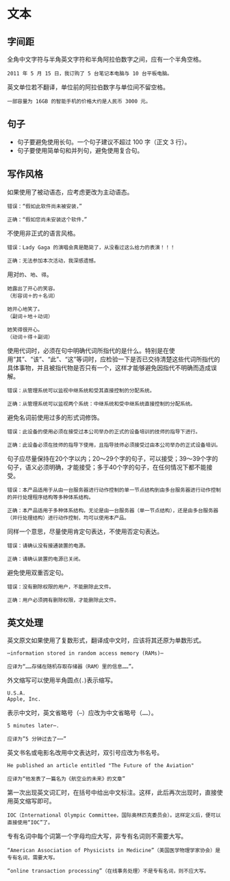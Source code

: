 # 文本

## 字间距

全角中文字符与半角英文字符和半角阿拉伯数字之间，应有一个半角空格。

```
2011 年 5 月 15 日，我订购了 5 台笔记本电脑与 10 台平板电脑。
```

英文单位若不翻译，单位前的阿拉伯数字与单位间不留空格。

```
一部容量为 16GB 的智能手机的价格大约是人民币 3000 元。
```

## 句子

- 句子要避免使用长句。一个句子建议不超过 100 字（正文 3 行）。
- 句子要使用简单句和并列句，避免使用复合句。

## 写作风格

如果使用了被动语态，应考虑更改为主动语态。

```
错误：“假如此软件尚未被安装，”

正确：“假如您尚未安装这个软件，”
```

不使用非正式的语言风格。

```
错误：Lady Gaga 的演唱会真是酷毙了，从没看过这么给力的表演！！！

正确：无法参加本次活动，我深感遗憾。
```

用对`的`、`地`、`得`。

```
她露出了开心的笑容。
（形容词＋的＋名词）

她开心地笑了。
（副词＋地＋动词）

她笑得很开心。
（动词＋得＋副词）
```

使用代词时，必须在句中明确代词所指代的是什么。特别是在使用“其”、“该”、“此”、“这”等词时，应检验一下是否已交待清楚这些代词所指代的具体事物，并且被指代物是否只有一个，这样才能够避免因指代不明确而造成误解。

```
错误：从管理系统可以监视中继系统和受其直接控制的分配系统。

正确：从管理系统可以监视两个系统：中继系统和受中继系统直接控制的分配系统。
```

避免名词前使用过多的形式词修饰。

```
错误：此设备的使用必须在接受过本公司举办的正式的设备培训的技师的指导下进行。

正确：此设备必须在技师的指导下使用，且指导技师必须接受过由本公司举办的正式设备培训。
```

句子应尽量保持在20个字以内；20～29个字的句子，可以接受；39～39个字的句子，语义必须明确，才能接受；多于40个字的句子，在任何情况下都不能接受。

```
错误：本产品适用于从由一台服务器进行动作控制的单一节点结构到由多台服务器进行动作控制的并行处理程序结构等多种体系结构。

正确：本产品适用于多种体系结构。无论是由一台服务器（单一节点结构），还是由多台服务器（并行处理结构）进行动作控制，均可以使用本产品。
```

同样一个意思，尽量使用肯定句表达，不使用否定句表达。

```
错误：请确认没有接通装置的电源。

正确：请确认装置的电源已关闭。
```

避免使用双重否定句。

```
错误：没有删除权限的用户，不能删除此文件。

正确：用户必须拥有删除权限，才能删除此文件。
```

## 英文处理

英文原文如果使用了复数形式，翻译成中文时，应该将其还原为单数形式。

```
⋯information stored in random access memory (RAMs)⋯

应译为“……存储在随机存取存储器（RAM）里的信息……”。
```

外文缩写可以使用半角圆点(`.`)表示缩写。

```
U.S.A.
Apple, Inc.
```

表示中文时，英文省略号（`⋯`）应改为中文省略号（`……`）。

```
5 minutes later⋯.

应译为”5 分钟过去了⋯⋯”
```

英文书名或电影名改用中文表达时，双引号应改为书名号。

```
He published an article entitled "The Future of the Aviation"

应译为“他发表了一篇名为《航空业的未来》的文章”
```

第一次出现英文词汇时，在括号中给出中文标注。这样，此后再次出现时，直接使用英文缩写即可。

```
IOC（International Olympic Committee，国际奥林匹克委员会）。这样定义后，便可以直接使用“IOC”了。
```

专有名词中每个词第一个字母均应大写，非专有名词则不需要大写。

```
“American Association of Physicists in Medicine”（美国医学物理学家协会）是专有名词，需要大写。

“online transaction processing”（在线事务处理）不是专有名词，则不应大写。
```
